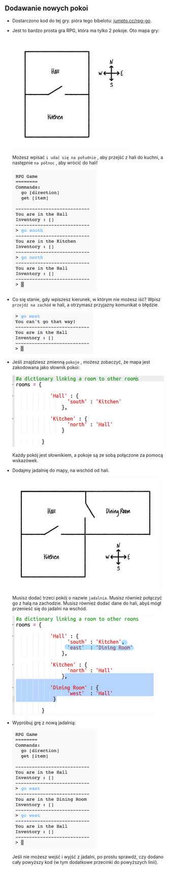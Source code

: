 ## Dodawanie nowych pokoi

+ Dostarczono kod do tej gry. pióra tego bibelotu: <a href="http://jumpto.cc/rpg-go" target="_blank">jumpto.cc/rpg-go</a>.

+ Jest to bardzo prosta gra RPG, która ma tylko 2 pokoje. Oto mapa gry:
    
    ![zrzut ekranu](images/rpg-map1.png)
    
    Możesz wpisać `i udać się na południe` , aby przejść z hali do kuchni, a następnie `na północ` , aby wrócić do hali!
    
    ![zrzut ekranu](images/rpg-controls.png)

+ Co się stanie, gdy wpiszesz kierunek, w którym nie możesz iść? Wpisz `przejdź na zachód` w hali, a otrzymasz przyjazny komunikat o błędzie.
    
    ![zrzut ekranu](images/rpg-error.png)

+ Jeśli znajdziesz zmienną `pokoje` , możesz zobaczyć, że mapa jest zakodowana jako słownik pokoi:
    
    ![zrzut ekranu](images/rpg-rooms.png)
    
    Każdy pokój jest słownikiem, a pokoje są ze sobą połączone za pomocą wskazówek.

+ Dodajmy jadalnię do mapy, na wschód od hali.
    
    ![zrzut ekranu](images/rpg-dining.png)
    
    Musisz dodać trzeci pokój o nazwie `jadalnia`. Musisz również połączyć go z halą na zachodzie. Musisz również dodać dane do hali, abyś mógł przenieść się do jadalni na wschód.
    
    ![zrzut ekranu](images/rpg-dining-code.png)

+ Wypróbuj grę z nową jadalnią:
    
    ![zrzut ekranu](images/rpg-dining-test.png)
    
    Jeśli nie możesz wejść i wyjść z jadalni, po prostu sprawdź, czy dodano cały powyższy kod (w tym dodatkowe przecinki do powyższych linii).